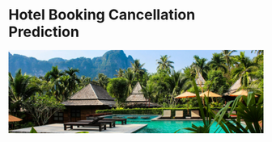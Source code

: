 # Hotel Booking Cancellation Prediction

!["Image of hotel resort in the mountains with a swimming pool in the foreground"](images/hotel-pool.jpg)
